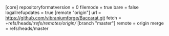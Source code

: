 [core]
	repositoryformatversion = 0
	filemode = true
	bare = false
	logallrefupdates = true
[remote "origin"]
	url = https://github.com/vibraniumforge/Baccarat.git
	fetch = +refs/heads/*:refs/remotes/origin/*
[branch "master"]
	remote = origin
	merge = refs/heads/master

